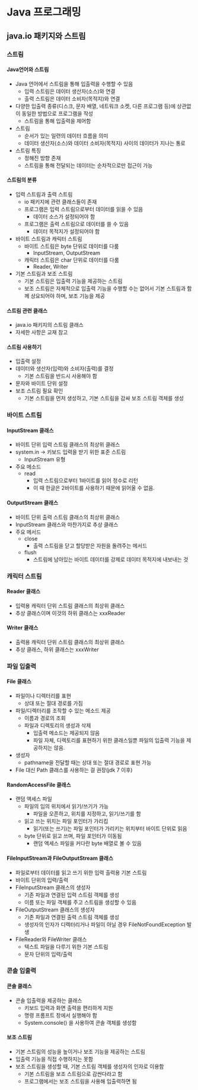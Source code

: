 # Java 프로그래밍

## java.io 패키지와 스트림

### 스트림

#### Java언어와 스트림

- Java 언어에서 스트림을 통해 입출력을 수행할 수 있음
  - 입력 스트림은 데이터 생산자(소스)와 연결
  - 출력 스트림은 데이터 소비자(목적지)와 연결
- 다양한 입출력 종류(디스크, 문자 배열, 네트워크 소켓, 다른 프로그램 등)에 상관없이 동일한 방법으로 프로그램을 작성
  - 스트림을 통해 입출력을 제어함
- 스트림
  - 순서가 있는 일련의 데이터 흐름을 의미
  - 데이터 생산자(소스)와 데이터 소비자(목적지) 사이의 데이터가 지나는 통로
- 스트림 특징
  - 정해진 방향 존재
  - 스트림을 통해 전달되는 데이터는 순차적으로만 접근이 가능

#### 스트림의 분류

- 입력 스트림과 출력 스트림
  - io 패키지에 관련 클래스들이 존재
  - 프로그램은 입력 스트림으로부터 데이터를 읽을 수 있음
    - 데이터 소스가 설정되어야 함
  - 프로그램은 출력 스트림으로 데이터를 쓸 수 있음
    - 데이터 목적지가 설정되어야 함
- 바이트 스트림과 캐릭터 스트림
  - 바이트 스트림은 byte 단위로 데이터를 다룸
    - InputStream, OutputStream
  - 캐릭터 스트림은 char 단위로 데이터를 다룸
    - Reader, Writer
- 기본 스트림과 보조 스트림
  - 기본 스트림은 입출력 기능을 제공하는 스트림
  - 보조 스트림은 자체적으로 입출력 기능을 수행할 수는 없어서 기본 스트림과 함께 상요되어야 하며, 보조 기능을 제공

#### 스트림 관련 클래스

- java.io 패키지의 스트림 클래스
- 자세한 사항은 교재 참고

#### 스트림 사용하기

- 입출력 설정
- 데이터와 생산자(입력)와 소비자(출력)를 결정
  - 기본 스트림을 반드시 사용해야 함
- 문자와 바이트 단위 설정
- 보조 스트림 필요 확인
  - 기본 스트림을 먼저 생성하고, 기본 스트림을 감싸 보조 스트림 객체를 생성

### 바이트 스트림

#### InputStream 클래스

- 바이트 단위 입력 스트림 클래스의 최상위 클래스
- system.in -> 키보드 입력을 받기 위한 표준 스트림
  - InputStream 유형
- 주요 메소드
  - read
    - 입력 스트림으로부터 1바이트를 읽어 정수로 리턴
    - 이 때 한글은 2바이트를 사용하기 때문에 읽어올 수 없음.

#### OutputStream 클래스

- 바이트 단위 출력 스트림 클래스의 최상위 클래스
- InputStream 클래스와 마찬가지로 추상 클래스
- 주요 메서드
  - close
    - 출력 스트림을 닫고 할당받은 자원을 돌려주는 메서드
  - flush
    - 스트림에 남아있는 바이트 데이터를 강제로 데이터 목적지에 내보내는 것

### 캐릭터 스트림

#### Reader 클래스

- 입력용 캐릭터 단위 스트림 클래스의 최상위 클래스
- 추상 클래스이며 이것의 하위 클래스는 xxxReader

#### Writer 클래스

- 출력용 캐릭터 단위 스트림 클래스의 최상위 클래스
- 추상 클래스, 하위 클래스는 xxxWriter

### 파일 입출력

#### File 클래스

- 파일이나 디렉터리를 표현
  - 상대 또는 절대 경로를 가짐
- 파일/디렉터리를 조작할 수 있는 메소드 제공
  - 이름과 경로의 조회
  - 파일과 디렉토리의 생성과 삭제
    - 입출력 메소드는 제공되지 않음
    - 파일 자체, 디렉토리를 표현하기 위한 클래스일뿐 파일의 입출력 기능을 제공하지는 않음.
- 생성자
  - pathname을 전달할 때는 상대 또는 절대 경로로 표현 가능
- File 대신 Path 클래스를 사용하는 걸 권장(jdk 7 이후)

#### RandomAccessFile 클래스

- 랜덤 액세스 파일
  - 파일의 임의 위치에서 읽기/쓰기가 가능
    - 파일을 오픈하고, 위치를 지정하고, 읽기/쓰기를 함
  - 읽고 쓰는 위치는 파일 포인터가 가리킴
    - 읽기(또는 쓰기)는 파일 포인터가 가리키는 위치부터 바이트 단위로 읽음
  - byte 단위로 읽고 쓰며, 파일 포인터가 이동됨
    - 랜덤 엑세스 파일을 커다란 byte 배열로 볼 수 있음

#### FileInputStream과 FileOutputStream 클래스

- 파일로부터 데이터를 읽고 쓰기 위한 입력 출력용 기본 스트림
- 바이트 단위의 입력/출력
- FileInputStream 클래스의 생성자
  - 기존 파일과 연결된 입력 스트림 객체를 생성
  - 이름 또는 파일 객체를 주고 스트림을 생성할 수 있음
- FileOutputStream 클래스의 생성자
  - 기존 파일과 연결된 출력 스트림 객체를 생성
  - 생성자의 인자가 디렉터리거나 파일이 아닐 경우 FileNotFoundException 발생
- FileReader와 FileWriter 클래스
  - 텍스트 파일을 다루기 위한 기본 스트림
  - 문자 단위의 입력/출력

### 콘솔 입출력

#### 콘솔 클래스

- 콘솔 입출력을 제공하는 클래스
  - 키보드 입력과 화면 출력을 편리하게 지원
  - 명령 프롬프트 창에서 실행해야 함
  - System.console() 을 사용하여 콘솔 객체를 생성함

#### 보조 스트림

- 기본 스트림의 성능을 높이거나 보조 기능을 제공하는 스트림
- 입출력 기능을 직접 수행하지는 못함
- 보조 스트림을 생성할 때, 기본 스트림 객체를 생성자의 인자로 이용함
  - 기본 스트림을 보조 스트림으로 감싼다라고 함
  - 프로그램에서는 보조 스트림을 사용해 입출력하면 됨

